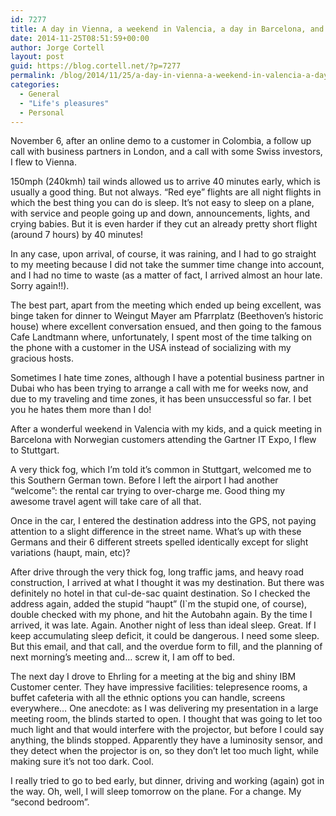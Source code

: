 ```yaml
---
id: 7277
title: A day in Vienna, a weekend in Valencia, a day in Barcelona, and two days in Stuttgart
date: 2014-11-25T08:51:59+00:00
author: Jorge Cortell
layout: post
guid: https://blog.cortell.net/?p=7277
permalink: /blog/2014/11/25/a-day-in-vienna-a-weekend-in-valencia-a-day-in-barcelona-and-two-days-in-stuttgart/
categories:
  - General
  - "Life's pleasures"
  - Personal
---
```

November 6, after an online demo to a customer in Colombia, a follow up call with business partners in London, and a call with some Swiss investors, I flew to Vienna.

150mph (240kmh) tail winds allowed us to arrive 40 minutes early, which is usually a good thing. But not always. “Red eye” flights are all night flights in which the best thing you can do is sleep. It’s not easy to sleep on a plane, with service and people going up and down, announcements, lights, and crying babies. But it is even harder if they cut an already pretty short flight (around 7 hours) by 40 minutes!

In any case, upon arrival, of course, it was raining, and I had to go straight to my meeting because I did not take the summer time change into account, and I had no time to waste (as a matter of fact, I arrived almost an hour late. Sorry again!!).

The best part, apart from the meeting which ended up being excellent, was binge taken for dinner to Weingut Mayer am Pfarrplatz (Beethoven’s historic house) where excellent conversation ensued, and then going to the famous Cafe Landtmann where, unfortunately, I spent most of the time talking on the phone with a customer in the USA instead of socializing with my gracious hosts.

Sometimes I hate time zones, although I have a potential business partner in Dubai who has been trying to arrange a call with me for weeks now, and due to my traveling and time zones, it has been unsuccessful so far. I bet you he hates them more than I do!

After a wonderful weekend in Valencia with my kids, and a quick meeting in Barcelona with Norwegian customers attending the Gartner IT Expo, I flew to Stuttgart.

A very thick fog, which I’m told it’s common in Stuttgart, welcomed me to this Southern German town. Before I left the airport I had another “welcome”: the rental car trying to over-charge me. Good thing my awesome travel agent will take care of all that.

Once in the car, I entered the destination address into the GPS, not paying attention to a slight difference in the street name. What’s up with these Germans and their 6 different streets spelled identically except for slight variations (haupt, main, etc)?

After drive through the very thick fog, long traffic jams, and heavy road construction, I arrived at what I thought it was my destination. But there was definitely no hotel in that cul-de-sac quaint destination. So I checked the address again, added the stupid “haupt” (I`m the stupid one, of course), double checked with my phone, and hit the Autobahn again. By the time I arrived, it was late. Again. Another night of less than ideal sleep. Great. If I keep accumulating sleep deficit, it could be dangerous. I need some sleep. But this email, and that call, and the overdue form to fill, and the planning of next morning’s meeting and… screw it, I am off to bed.

The next day I drove to Ehrling for a meeting at the big and shiny IBM Customer center. They have impressive facilities: telepresence rooms, a buffet cafeteria with all the ethnic options you can handle, screens everywhere… One anecdote: as I was delivering my presentation in a large meeting room, the blinds started to open. I thought that was going to let too much light and that would interfere with the projector, but before I could say anything, the blinds stopped. Apparently they have a luminosity sensor, and they detect when the projector is on, so they don’t let too much light, while making sure it’s not too dark. Cool.

I really tried to go to bed early, but dinner, driving and working (again) got in the way. Oh, well, I will sleep tomorrow on the plane. For a change. My “second bedroom”.